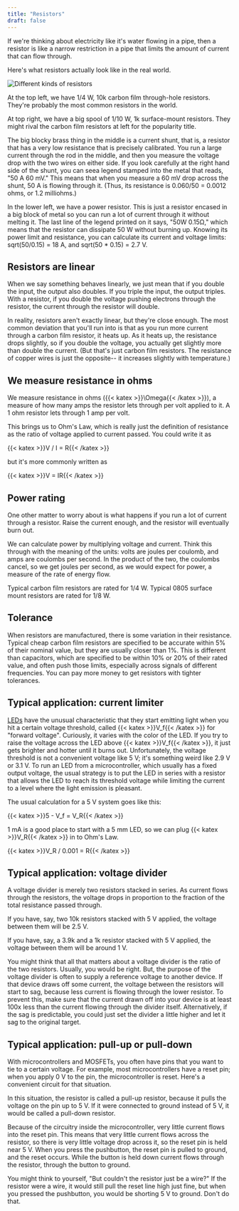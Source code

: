 ```yaml
---
title: "Resistors"
draft: false
---
```

If we're thinking about electricity like it's water flowing in a pipe, then a resistor is like a narrow restriction in a pipe that limits the amount of current that can flow through.

Here's what resistors actually look like in the real world.

![Different kinds of resistors](/img/resistors.jpg)

At the top left, we have 1/4 W, 10k carbon film through-hole resistors. They're probably the most common resistors in the world.

At top right, we have a big spool of 1/10 W, 1k surface-mount resistors. They might rival the carbon film resistors at left for the popularity title.

The big blocky brass thing in the middle is a current shunt, that is, a resistor that has a very low resistance that is precisely calibrated. You run a large current through the rod in the middle, and then you measure the voltage drop with the two wires on either side. If you look carefully at the right hand side of the shunt, you can seea legend stamped into the metal that reads, "50 A 60 mV." This means that when you measure a 60 mV drop across the shunt, 50 A is flowing through it. (Thus, its resistance is 0.060/50 = 0.0012 ohms, or 1.2 milliohms.)

In the lower left, we have a power resistor. This is just a resistor encased in a big block of metal so you can run a lot of current through it without melting it. The last line of the legend printed on it says, "50W 0.15Ω," which means that the resistor can dissipate 50 W without burning up. Knowing its power limit and resistance, you can calculate its current and voltage limits: sqrt(50/0.15) = 18 A, and sqrt(50 * 0.15) = 2.7 V.

## Resistors are linear

When we say something behaves linearly, we just mean that if you double the input, the output also doubles. If you triple the input, the output triples. With a resistor, if you double the voltage pushing electrons through the resistor, the current through the resistor will double.

In reality, resistors aren't exactly linear, but they're close enough. The most common deviation that you'll run into is that as you run more current through a carbon film resistor, it heats up. As it heats up, the resistance drops slightly, so if you double the voltage, you actually get slightly more than double the current. (But that's just carbon film resistors. The resistance of copper wires is just the opposite-- it increases slightly with temperature.)

## We measure resistance in ohms

We measure resistance in ohms ({{< katex >}}\Omega{{< /katex >}}), a measure of how many amps the resistor lets through per volt applied to it. A 1 ohm resistor lets through 1 amp per volt.

This brings us to Ohm's Law, which is really just the definition of resistance as the ratio of voltage applied to current passed. You could write it as

{{< katex >}}V / I = R{{< /katex >}}

but it's more commonly written as

{{< katex >}}V = IR{{< /katex >}}

## Power rating

One other matter to worry about is what happens if you run a lot of current through a resistor. Raise the current enough, and the resistor will eventually burn out.

We can calculate power by multiplying voltage and current. Think this through with the meaning of the units: volts are joules per coulomb, and amps are coulombs per second. In the product of the two, the coulombs cancel, so we get joules per second, as we would expect for power, a measure of the rate of energy flow.

Typical carbon film resistors are rated for 1/4 W. Typical 0805 surface mount resistors are rated for 1/8 W.

## Tolerance

When resistors are manufactured, there is some variation in their resistance. Typical cheap carbon film resistors are specified to be accurate within 5% of their nominal value, but they are usually closer than 1%. This is different than capacitors, which are specified to be within 10% or 20% of their rated value, and often push those limits, especially across signals of different frequencies. You can pay more money to get resistors with tighter tolerances.

## Typical application: current limiter

[LEDs](/notes/leds/) have the unusual characteristic that they start emitting light when you hit a certain voltage threshold, called {{< katex >}}V_f{{< /katex >}} for "forward voltage". Curiously, it varies with the color of the LED. If you try to raise the voltage across the LED above {{< katex >}}V_f{{< /katex >}}, it just gets brighter and hotter until it burns out. Unfortunately, the voltage threshold is not a convenient voltage like 5 V; it's something weird like 2.9 V or 3.1 V. To run an LED from a microcontroller, which usually has a fixed output voltage, the usual strategy is to put the LED in series with a resistor that allows the LED to reach its threshold voltage while limiting the current to a level where the light emission is pleasant.

The usual calculation for a 5 V system goes like this:

{{< katex >}}5 - V_f = V_R{{< /katex >}}

1 mA is a good place to start with a 5 mm LED, so we can plug {{< katex >}}V_R{{< /katex >}} in to Ohm's Law.

{{< katex >}}V_R / 0.001 = R{{< /katex >}}

## Typical application: voltage divider

A voltage divider is merely two resistors stacked in series. As current flows through the resistors, the voltage drops in proportion to the fraction of the total resistance passed through.

If you have, say, two 10k resistors stacked with 5 V applied, the voltage between them will be 2.5 V.

If you have, say, a 3.9k and a 1k resistor stacked with 5 V applied, the voltage between them will be around 1 V.

You might think that all that matters about a voltage divider is the ratio of the two resistors. Usually, you would be right. But, the purpose of the voltage divider is often to supply a reference voltage to another device. If that device draws off some current, the voltage between the resistors will start to sag, because less current is flowing through the lower resistor. To prevent this, make sure that the current drawn off into your device is at least 100x less than the current flowing through the divider itself. Alternatively, if the sag is predictable, you could just set the divider a little higher and let it sag to the original target.

## Typical application: pull-up or pull-down

With microcontrollers and MOSFETs, you often have pins that you want to tie to a certain voltage. For example, most microcontrollers have a reset pin; when you apply 0 V to the pin, the microcontroller is reset. Here's a convenient circuit for that situation.

In this situation, the resistor is called a pull-up resistor, because it pulls the voltage on the pin up to 5 V. If it were connected to ground instead of 5 V, it would be called a pull-down resistor.

Because of the circuitry inside the microcontroller, very little current flows into the reset pin. This means that very little current flows across the resistor, so there is very little voltage drop across it, so the reset pin is held near 5 V. When you press the pushbutton, the reset pin is pulled to ground, and the reset occurs. While the button is held down current flows through the resistor, through the button to ground.

You might think to yourself, "But couldn't the resistor just be a wire?" If the resistor were a wire, it would still pull the reset line high just fine, but when you pressed the pushbutton, you would be shorting 5 V to ground. Don't do that.
